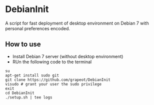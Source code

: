 DebianInit
==========

A script for fast deployment of desktop environment on Debian 7 with personal preferences encoded.

## How to use

* Install Debian 7 server (without desktop environment)
* RUn the following code to the terminal

```
su
apt-get install sudo git
git clone https://github.com/grapeot/DebianInit
visudo # grant your user the sudo privilege
exit
cd DebianInit
./setup.sh | tee logs
```
